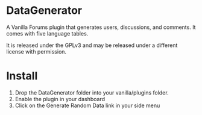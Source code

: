DataGenerator
==============
A Vanilla Forums plugin that generates users, discussions, and comments. It comes with five language tables.

It is released under the GPLv3 and may be released under a different license with permission.

Install
=======
1.	Drop the DataGenerator folder into your vanilla/plugins folder.
2.	Enable the plugin in your dashboard
3.	Click on the Generate Random Data link in your side menu

